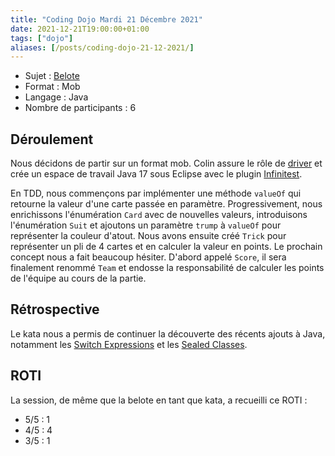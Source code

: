 ```yaml
---
title: "Coding Dojo Mardi 21 Décembre 2021"
date: 2021-12-21T19:00:00+01:00
tags: ["dojo"]
aliases: [/posts/coding-dojo-21-12-2021/]
---
```


- Sujet : [Belote](https://fr.wikipedia.org/wiki/Belote#R%C3%A8gles_du_jeu)
- Format : Mob
- Langage : Java
- Nombre de participants : 6

## Déroulement

Nous décidons de partir sur un format mob. Colin assure le rôle de [driver](https://martinfowler.com/articles/on-pair-programming.html#DriverAndNavigator) et crée un espace de travail Java 17 sous Eclipse avec le plugin [Infinitest](https://infinitest.github.io/).

En TDD, nous commençons par implémenter une méthode `valueOf` qui retourne la valeur d'une carte passée en paramètre.
Progressivement, nous enrichissons l'énumération `Card` avec de nouvelles valeurs, introduisons l'énumération `Suit` et ajoutons un paramètre `trump` à `valueOf` pour représenter la couleur d'atout.
Nous avons ensuite créé `Trick` pour représenter un pli de 4 cartes et en calculer la valeur en points.
Le prochain concept nous a fait beaucoup hésiter.
D'abord appelé `Score`, il sera finalement renommé `Team` et endosse la responsabilité de calculer les points de l'équipe au cours de la partie.

## Rétrospective

Le kata nous a permis de continuer la découverte des récents ajouts à Java, notamment les [Switch Expressions](https://docs.oracle.com/en/java/javase/16/language/switch-expressions.html) et les [Sealed Classes](https://docs.oracle.com/en/java/javase/15/language/sealed-classes-and-interfaces.html).

## ROTI

La session, de même que la belote en tant que kata, a recueilli ce ROTI :

- 5/5 : 1
- 4/5 : 4
- 3/5 : 1
